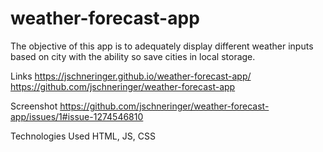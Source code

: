# weather-forecast-app

The objective of this app is to adequately display different weather inputs based on city with the ability so save cities in local storage. 

Links
https://jschneringer.github.io/weather-forecast-app/
https://github.com/jschneringer/weather-forecast-app

Screenshot
https://github.com/jschneringer/weather-forecast-app/issues/1#issue-1274546810


Technologies Used
HTML, JS, CSS

